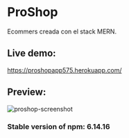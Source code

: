 # ProShop
Ecommers creada con el stack MERN.

## Live demo:
https://proshopapp575.herokuapp.com/

## Preview:
![proshop-screenshot](https://user-images.githubusercontent.com/42460807/155639870-14781f2e-649d-49c0-91a8-ed66b450a011.jpg)

### Stable version of npm: 6.14.16
